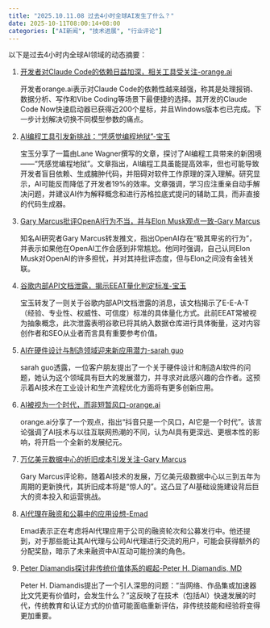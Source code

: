 ```yaml
---
title: "2025.10.11.08 过去4小时全球AI发生了什么？"
date: 2025-10-11T08:00:14+08:00
categories: ["AI新闻", "技术进展", "行业评论"]
---
```


以下是过去4小时内全球AI领域的动态摘要：

1.  [开发者对Claude Code的依赖日益加深，相关工具受关注-orange.ai](https://x.com/oran_ge/status/1976784103887585383)

    开发者orange.ai表示对Claude Code的依赖性越来越强，称其是处理报销、数据分析、写作和Vibe Coding等场景下最便捷的选择。其开发的Claude Code Now快速启动器已获得近200个星标，并且Windows版本也已完成。下一步计划解决切换不同模型参数的痛点。

2.  [AI编程工具引发新挑战：“凭感觉编程地狱”-宝玉](https://x.com/dotey/status/1976753331042148361)

    宝玉分享了一篇由Lane Wagner撰写的文章，探讨了AI编程工具带来的新困境——“凭感觉编程地狱”。文章指出，AI编程工具虽能提高效率，但也可能导致开发者盲目依赖、生成臃肿代码，并阻碍对软件工作原理的深入理解。研究显示，AI可能反而降低了开发者19%的效率。文章强调，学习应注重亲自动手解决问题，并建议AI作为解释概念和进行苏格拉底式提问的辅助工具，而非直接的代码生成器。

3.  [Gary Marcus批评OpenAI行为不当，并与Elon Musk观点一致-Gary Marcus](https://x.com/GaryMarcus/status/1976780133509087414)

    知名AI研究者Gary Marcus转发推文，指出OpenAI存在“极其卑劣的行为”，并表示如果他在OpenAI工作会感到非常尴尬。他同时强调，自己认同Elon Musk对OpenAI的许多担忧，并对其持批评态度，但与Elon之间没有金钱关联。

4.  [谷歌内部API文档泄露，揭示EEAT量化判定标准-宝玉](https://x.com/dotey/status/1976772256740130842)

    宝玉转发了一则关于谷歌内部API文档泄露的消息，该文档揭示了E-E-A-T（经验、专业性、权威性、可信度）标准的具体量化方式。此前EEAT常被视为抽象概念，此次泄露表明谷歌已将其纳入数据仓库进行具体衡量，这对内容创作者和SEO从业者而言具有重要参考价值。

5.  [AI在硬件设计与制造领域迎来新应用潜力-sarah guo](https://x.com/saranormous/status/1976769953182498986)

    sarah guo透露，一位客户朋友提出了一个关于硬件设计和制造AI软件的问题，她认为这个领域具有巨大的发展潜力，并寻求对此感兴趣的合作者。这预示着AI技术在工业设计和生产流程优化方面将有更多创新应用。

6.  [AI被视为一个时代，而非短暂风口-orange.ai](https://x.com/oran_ge/status/1976760772052087156)

    orange.ai分享了一个观点，指出“抖音只是一个风口，AI它是一个时代”。该言论强调了AI技术与以往互联网热潮的不同，认为AI具有更深远、更根本性的影响，将开启一个全新的发展纪元。

7.  [万亿美元数据中心的折旧成本引发关注-Gary Marcus](https://x.com/GaryMarcus/status/1976777881952092306)

    Gary Marcus评论称，随着AI技术的发展，万亿美元级数据中心以三到五年为周期的更新换代，其折旧成本将是“惊人的”。这凸显了AI基础设施建设背后巨大的资本投入和运营挑战。

8.  [AI代理在融资和公募中的应用设想-Emad](https://x.com/EMostaque/status/1976745926581424599)

    Emad表示正在考虑将AI代理应用于公司的融资轮次和公募发行中。他还提到，对于那些能让其AI代理与公司AI代理进行交流的用户，可能会获得额外的分配奖励，暗示了未来融资中AI互动可能扮演的角色。

9.  [Peter Diamandis探讨非传统价值体系的崛起-Peter H. Diamandis, MD](https://x.com/PeterDiamandis/status/1976777373564490024)

    Peter H. Diamandis提出了一个引人深思的问题：“当网络、作品集或加速器比文凭更有价值时，会发生什么？”这反映了在技术（包括AI）快速发展的时代，传统教育和认证方式的价值可能面临重新评估，非传统技能和经验将变得更加重要。